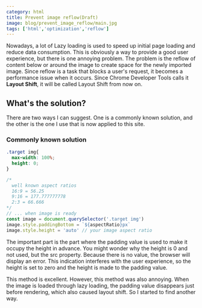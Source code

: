 ```yaml
---
category: html
title: Prevent image reflow(Draft)
image: blog/prevent_image_reflow/main.jpg
tags: ['html','optimization','reflow']
---
```


<v-image src="blog/prevent_image_reflow/main.jpg"></v-image>

Nowadays, a lot of Lazy loading is used to speed up initial page loading and reduce data consumption. This is obviously
a way to provide a good user experience, but there is one annoying problem. <!--more--> The problem is the reflow of
content below or around the image to create space for the newly imported image. Since reflow is a task that blocks a
user's request, it becomes a performance issue when it occurs. Since Chrome Developer Tools calls it **Layout Shift**,
it will be called Layout Shift from now on.

## What's the solution?
There are two ways I can suggest. One is a commonly known solution, and the other is the one I use that is now applied to this site.

### Commonly known solution
```css
.target img{
  max-width: 100%;
  height: 0;
}
```

```js
/* 
  well known aspect ratios
  16:9 = 56.25
  9:16 = 177.777777778
  2:3 = 66.666
*/
// ... when image is ready
const image = document.querySelector('.target img')
image.style.paddingBottom = `${aspectRatio}px`
image.style.height = 'auto' // your image aspect ratio
```
The important part is the part where the padding value is used to make it occupy the height in advance. You might wonder why the height is 0 and not used, but the src property.
Because there is no value, the browser will display an error. This indication interferes with the user experience, so the height is set to zero and the height is made to the padding value.

This method is excellent. However, this method was also annoying. When the image is loaded through lazy loading, the
padding value disappears just before rendering, which also caused layout shift. So I started to find another way.

<!--
### Using aspect ratio
css 속성 중, aspect ratio가 있다. 비율을 지정하는 속성인데, Lazy loading을 할때 동적으로 높이와 너비를 가져와서 해당 속성으로 넣어주면
-->
